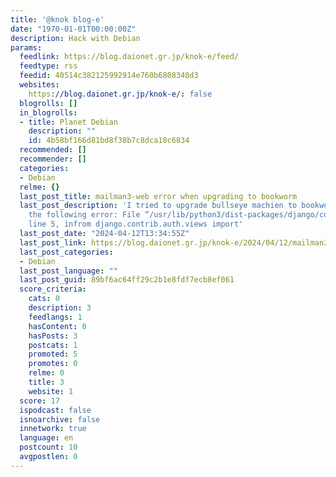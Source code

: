 ```yaml
---
title: '@knok blog-e'
date: "1970-01-01T00:00:00Z"
description: Hack with Debian
params:
  feedlink: https://blog.daionet.gr.jp/knok-e/feed/
  feedtype: rss
  feedid: 40514c382125992914e760b6808348d3
  websites:
    https://blog.daionet.gr.jp/knok-e/: false
  blogrolls: []
  in_blogrolls:
  - title: Planet Debian
    description: ""
    id: 4b58bf166d81bd8f38b7c8dca18c6834
  recommended: []
  recommender: []
  categories:
  - Debian
  relme: {}
  last_post_title: mailman3-web error when upgrading to bookworm
  last_post_description: 'I tried to upgrade bullseye machien to bookworm, so I got
    the following error: File “/usr/lib/python3/dist-packages/django/contrib/auth/mixins.py”,
    line 5, infrom django.contrib.auth.views import'
  last_post_date: "2024-04-12T13:34:55Z"
  last_post_link: https://blog.daionet.gr.jp/knok-e/2024/04/12/mailman3-web-error-when-upgrading-to-bookworm/
  last_post_categories:
  - Debian
  last_post_language: ""
  last_post_guid: 89bf6ac64ff29c2b1e8fdf7ecb8ef061
  score_criteria:
    cats: 0
    description: 3
    feedlangs: 1
    hasContent: 0
    hasPosts: 3
    postcats: 1
    promoted: 5
    promotes: 0
    relme: 0
    title: 3
    website: 1
  score: 17
  ispodcast: false
  isnoarchive: false
  innetwork: true
  language: en
  postcount: 10
  avgpostlen: 0
---
```

